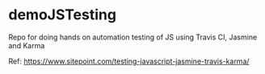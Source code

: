 # demoJSTesting
Repo for doing hands on automation testing of JS using Travis CI, Jasmine and Karma

Ref:
https://www.sitepoint.com/testing-javascript-jasmine-travis-karma/
